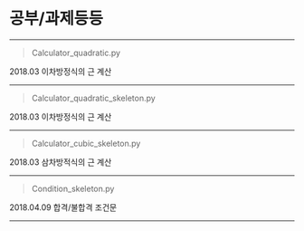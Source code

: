 공부/과제등등
================
- - -
>Calculator_quadratic.py

2018.03
이차방정식의 근 계산

---------

>Calculator_quadratic_skeleton.py

2018.03
이차방정식의 근 계산

---------

>Calculator_cubic_skeleton.py

2018.03
삼차방적식의 근 계산

---------

>Condition_skeleton.py

2018.04.09
합격/불합격
조건문

---------
